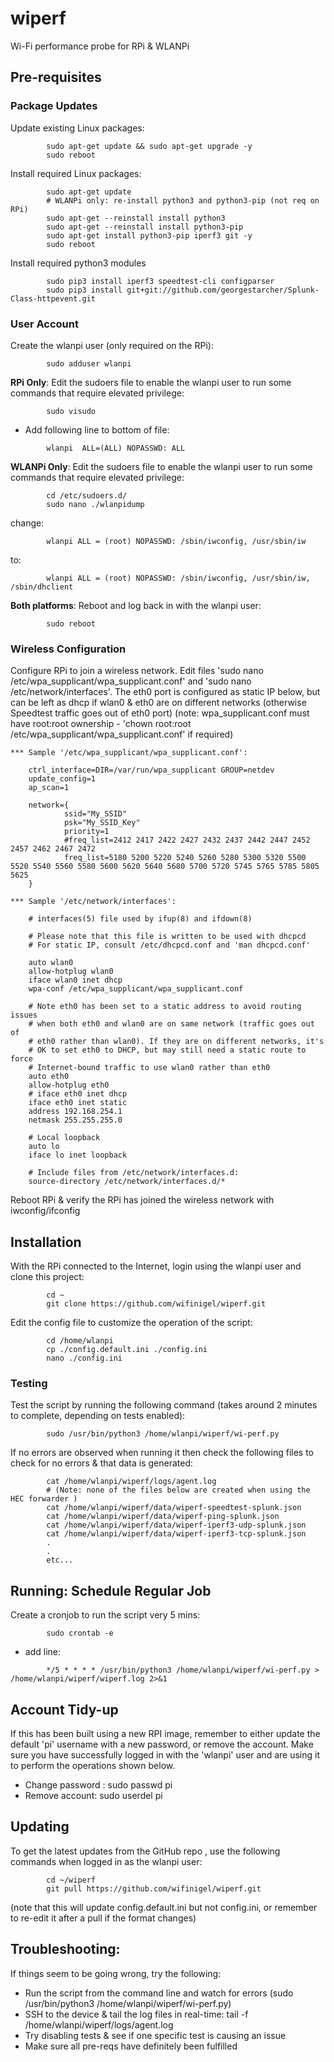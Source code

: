# wiperf

Wi-Fi performance probe for RPi & WLANPi

## Pre-requisites

### Package Updates

Update existing Linux packages:

```
        sudo apt-get update && sudo apt-get upgrade -y
        sudo reboot
```

Install required Linux packages:

```
        sudo apt-get update
        # WLANPi only: re-install python3 and python3-pip (not req on RPi)
        sudo apt-get --reinstall install python3
        sudo apt-get --reinstall install python3-pip
        sudo apt-get install python3-pip iperf3 git -y
        sudo reboot
```
     
Install required python3 modules

```
        sudo pip3 install iperf3 speedtest-cli configparser
        sudo pip3 install git+git://github.com/georgestarcher/Splunk-Class-httpevent.git

```

### User Account

Create the wlanpi user (only required on the RPi):
```
        sudo adduser wlanpi
```

**RPi Only**: Edit the sudoers file to enable the wlanpi user to run some commands that require elevated privilege:

```
        sudo visudo
```

- Add following line to bottom of file: 
```
        wlanpi  ALL=(ALL) NOPASSWD: ALL
```

**WLANPi Only**: Edit the sudoers file to enable the wlanpi user to run some commands that require elevated privilege:

```
        cd /etc/sudoers.d/
        sudo nano ./wlanpidump
```

change: 
```
        wlanpi ALL = (root) NOPASSWD: /sbin/iwconfig, /usr/sbin/iw
```
to:
```
        wlanpi ALL = (root) NOPASSWD: /sbin/iwconfig, /usr/sbin/iw, /sbin/dhclient
```

**Both platforms**: Reboot and log back in with the wlanpi user:

```
        sudo reboot
```

### Wireless Configuration

Configure RPi to join a wireless network. Edit files 'sudo nano /etc/wpa_supplicant/wpa_supplicant.conf' and 'sudo nano /etc/network/interfaces'. The eth0 port is configured as static IP below, but can be left as dhcp if wlan0 & eth0 are on different networks (otherwise Speedtest traffic goes out of eth0 port)
(note: wpa_supplicant.conf must have root:root ownership - 'chown root:root /etc/wpa_supplicant/wpa_supplicant.conf' if required)

    *** Sample '/etc/wpa_supplicant/wpa_supplicant.conf':
    
        ctrl_interface=DIR=/var/run/wpa_supplicant GROUP=netdev
        update_config=1
        ap_scan=1

        network={
                ssid="My_SSID"
                psk="My_SSID_Key"
                priority=1
                #freq_list=2412 2417 2422 2427 2432 2437 2442 2447 2452 2457 2462 2467 2472
                freq_list=5180 5200 5220 5240 5260 5280 5300 5320 5500 5520 5540 5560 5580 5600 5620 5640 5680 5700 5720 5745 5765 5785 5805 5625
        }
    
    *** Sample '/etc/network/interfaces':
    
        # interfaces(5) file used by ifup(8) and ifdown(8)

        # Please note that this file is written to be used with dhcpcd
        # For static IP, consult /etc/dhcpcd.conf and 'man dhcpcd.conf'

        auto wlan0
        allow-hotplug wlan0
        iface wlan0 inet dhcp
        wpa-conf /etc/wpa_supplicant/wpa_supplicant.conf

        # Note eth0 has been set to a static address to avoid routing issues 
        # when both eth0 and wlan0 are on same network (traffic goes out of 
        # eth0 rather than wlan0). If they are on different networks, it's
        # OK to set eth0 to DHCP, but may still need a static route to force
        # Internet-bound traffic to use wlan0 rather than eth0
        auto eth0
        allow-hotplug eth0 
        # iface eth0 inet dhcp 
        iface eth0 inet static
        address 192.168.254.1
        netmask 255.255.255.0

        # Local loopback
        auto lo
        iface lo inet loopback

        # Include files from /etc/network/interfaces.d:
        source-directory /etc/network/interfaces.d/*

Reboot RPi & verify the RPi has joined the wireless network with iwconfig/ifconfig 

## Installation

With the RPi connected to the Internet, login using the wlanpi user and clone this project:

```
        cd ~
        git clone https://github.com/wifinigel/wiperf.git
```

Edit the config file to customize the operation of the script:

```
        cd /home/wlanpi
        cp ./config.default.ini ./config.ini
        nano ./config.ini
```

### Testing

Test the script by running the following command (takes around 2 minutes to complete, depending on tests enabled):

```
        sudo /usr/bin/python3 /home/wlanpi/wiperf/wi-perf.py
```

If no errors are observed when running it then check the following files to check for no errors & that data is generated:
```    
        cat /home/wlanpi/wiperf/logs/agent.log
        # (Note: none of the files below are created when using the HEC forwarder )
        cat /home/wlanpi/wiperf/data/wiperf-speedtest-splunk.json
        cat /home/wlanpi/wiperf/data/wiperf-ping-splunk.json
        cat /home/wlanpi/wiperf/data/wiperf-iperf3-udp-splunk.json
        cat /home/wlanpi/wiperf/data/wiperf-iperf3-tcp-splunk.json
        .
        .
        etc...
```

## Running: Schedule Regular Job

Create a cronjob to run the script very 5 mins:

```
        sudo crontab -e
```

- add line: 
```
        */5 * * * * /usr/bin/python3 /home/wlanpi/wiperf/wi-perf.py > /home/wlanpi/wiperf/wiperf.log 2>&1
```
## Account Tidy-up

If this has been built using a new RPI image, remember to either update the default 'pi' username with a new password, or remove the account. Make sure you have successfully logged in with the 'wlanpi' user and are using it to perform the operations shown below.

- Change password : sudo passwd pi
- Remove account: sudo userdel pi

## Updating

To get the latest updates from the GitHub repo , use the following commands when logged in as the wlanpi user:

```
        cd ~/wiperf
        git pull https://github.com/wifinigel/wiperf.git
```

(note that this will update config.default.ini but not config.ini, or remember to re-edit it after a pull if the format changes)

## Troubleshooting:

If things seem to be going wrong, try the following:

- Run the script from the command line and watch for errors (sudo /usr/bin/python3 /home/wlanpi/wiperf/wi-perf.py)
- SSH to the device & tail the log files in real-time: tail -f /home/wlanpi/wiperf/logs/agent.log
- Try disabling tests & see if one specific test is causing an issue
- Make sure all pre-reqs have definitely been fulfilled
  